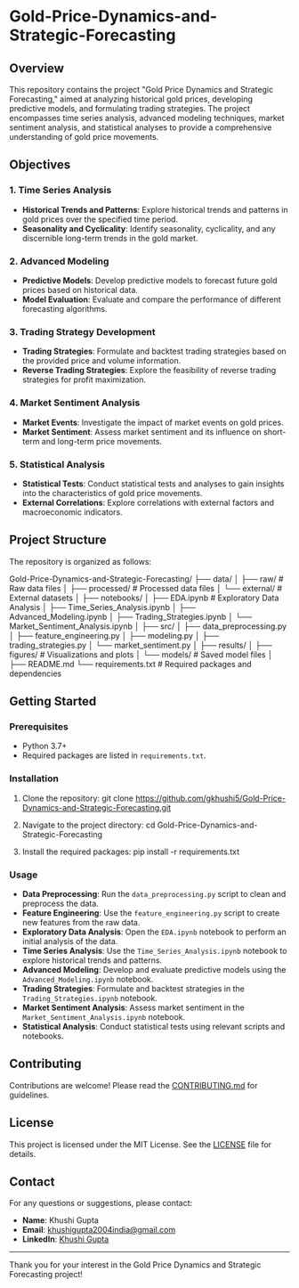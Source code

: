 # Gold-Price-Dynamics-and-Strategic-Forecasting

## Overview
This repository contains the project "Gold Price Dynamics and Strategic Forecasting," aimed at analyzing historical gold prices, developing predictive models, and formulating trading strategies. The project encompasses time series analysis, advanced modeling techniques, market sentiment analysis, and statistical analyses to provide a comprehensive understanding of gold price movements.

## Objectives

### 1. Time Series Analysis
- **Historical Trends and Patterns**: Explore historical trends and patterns in gold prices over the specified time period.
- **Seasonality and Cyclicality**: Identify seasonality, cyclicality, and any discernible long-term trends in the gold market.

### 2. Advanced Modeling
- **Predictive Models**: Develop predictive models to forecast future gold prices based on historical data.
- **Model Evaluation**: Evaluate and compare the performance of different forecasting algorithms.

### 3. Trading Strategy Development
- **Trading Strategies**: Formulate and backtest trading strategies based on the provided price and volume information.
- **Reverse Trading Strategies**: Explore the feasibility of reverse trading strategies for profit maximization.

### 4. Market Sentiment Analysis
- **Market Events**: Investigate the impact of market events on gold prices.
- **Market Sentiment**: Assess market sentiment and its influence on short-term and long-term price movements.

### 5. Statistical Analysis
- **Statistical Tests**: Conduct statistical tests and analyses to gain insights into the characteristics of gold price movements.
- **External Correlations**: Explore correlations with external factors and macroeconomic indicators.

## Project Structure
The repository is organized as follows:

Gold-Price-Dynamics-and-Strategic-Forecasting/
├── data/
│ ├── raw/ # Raw data files
│ ├── processed/ # Processed data files
│ └── external/ # External datasets
│
├── notebooks/
│ ├── EDA.ipynb # Exploratory Data Analysis
│ ├── Time_Series_Analysis.ipynb
│ ├── Advanced_Modeling.ipynb
│ ├── Trading_Strategies.ipynb
│ └── Market_Sentiment_Analysis.ipynb
│
├── src/
│ ├── data_preprocessing.py
│ ├── feature_engineering.py
│ ├── modeling.py
│ ├── trading_strategies.py
│ └── market_sentiment.py
│
├── results/
│ ├── figures/ # Visualizations and plots
│ └── models/ # Saved model files
│
├── README.md
└── requirements.txt # Required packages and dependencies

## Getting Started

### Prerequisites
- Python 3.7+
- Required packages are listed in `requirements.txt`.

### Installation
1. Clone the repository:
git clone https://github.com/gkhushi5/Gold-Price-Dynamics-and-Strategic-Forecasting.git


2. Navigate to the project directory:
cd Gold-Price-Dynamics-and-Strategic-Forecasting


3. Install the required packages:
pip install -r requirements.txt

### Usage
- **Data Preprocessing**: Run the `data_preprocessing.py` script to clean and preprocess the data.
- **Feature Engineering**: Use the `feature_engineering.py` script to create new features from the raw data.
- **Exploratory Data Analysis**: Open the `EDA.ipynb` notebook to perform an initial analysis of the data.
- **Time Series Analysis**: Use the `Time_Series_Analysis.ipynb` notebook to explore historical trends and patterns.
- **Advanced Modeling**: Develop and evaluate predictive models using the `Advanced_Modeling.ipynb` notebook.
- **Trading Strategies**: Formulate and backtest strategies in the `Trading_Strategies.ipynb` notebook.
- **Market Sentiment Analysis**: Assess market sentiment in the `Market_Sentiment_Analysis.ipynb` notebook.
- **Statistical Analysis**: Conduct statistical tests using relevant scripts and notebooks.

## Contributing
Contributions are welcome! Please read the [CONTRIBUTING.md](CONTRIBUTING.md) for guidelines.

## License
This project is licensed under the MIT License. See the [LICENSE](LICENSE) file for details.

## Contact
For any questions or suggestions, please contact:
- **Name**: Khushi Gupta
- **Email**: khushigupta2004india@gmail.com
- **LinkedIn**: [Khushi Gupta](www.linkedin.com/in/khushigupta05)

---

Thank you for your interest in the Gold Price Dynamics and Strategic Forecasting project!
